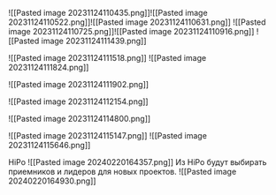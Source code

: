 ![[Pasted image 20231124110435.png]]![[Pasted image 20231124110522.png]]![[Pasted image 20231124110631.png]]
![[Pasted image 20231124110725.png]]![[Pasted image 20231124110916.png]]
![[Pasted image 20231124111439.png]]

![[Pasted image 20231124111518.png]]
![[Pasted image 20231124111824.png]]

![[Pasted image 20231124111902.png]]

![[Pasted image 20231124112154.png]]

![[Pasted image 20231124114800.png]]

![[Pasted image 20231124115147.png]]
![[Pasted image 20231124115646.png]]

HiPo
![[Pasted image 20240220164357.png]]
Из HiPo будут выбирать приемников и лидеров для новых проектов.
![[Pasted image 20240220164930.png]]

